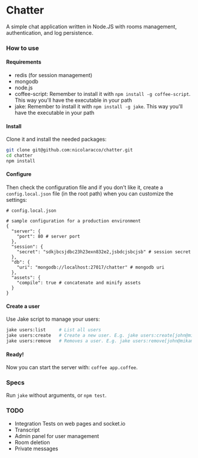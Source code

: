 # Chatter

A simple chat application written in Node.JS with rooms management, authentication, and log persistence.


### How to use

#### Requirements

- redis (for session management)
- mongodb
- node.js
- coffee-script: Remember to install it with `npm install -g coffee-script`. This way you'll have the executable in your path
- jake: Remember to install it with `npm install -g jake`. This way you'll have the executable in your path

#### Install

Clone it and install the needed packages:

```bash
git clone git@github.com:nicolaracco/chatter.git
cd chatter
npm install
```

#### Configure

Then check the configuration file and if you don't like it, create a `config.local.json` file (in the root path) when you can customize the settings:

```
# config.local.json

# sample configuration for a production environment
{
  "server": {
    "port": 80 # server port
  },
  "session": {
    "secret": "sdkjbcsjdbc23h23exn832e2,jsbdcjsbcjsb" # session secret
  },
  "db": {
    "uri": "mongodb://localhost:27017/chatter" # mongodb uri
  },
  "assets": {
    "compile": true # concatenate and minify assets
  }
}
```

#### Create a user

Use Jake script to manage your users:

```bash
jake users:list     # List all users
jake users:create   # Create a new user. E.g. jake users:create[john@mikamai.com,password]
jake users:remove   # Removes a user. E.g. jake users:remove[john@mikamai.com]
```

#### Ready!

Now you can start the server with: `coffee app.coffee`.

### Specs

Run `jake` without arguments, or `npm test`.

### TODO

- Integration Tests on web pages and socket.io
- Transcript
- Admin panel for user management
- Room deletion
- Private messages
